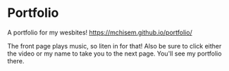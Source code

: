 # Portfolio

A portfolio for my wesbites!
https://mchisem.github.io/portfolio/

The front page plays music, so liten in for that! Also be sure to click either the video or my name to take you to the next page. You'll see my portfolio there. 